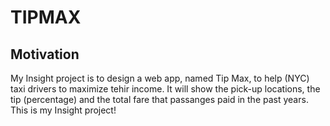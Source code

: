 # TIPMAX

## Motivation

My Insight project is to design a web app, named Tip Max, to help (NYC) taxi drivers to maximize tehir income. It will show the pick-up locations, the tip (percentage) and the total fare that passanges paid in the past years.
This is my Insight project!

